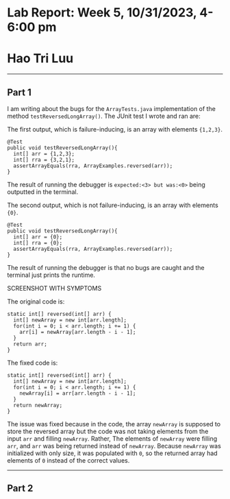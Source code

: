 # Lab Report: Week 5, 10/31/2023, 4-6:00 pm
# Hao Tri Luu

---
## Part 1
I am writing about the bugs for the `ArrayTests.java` implementation of the method `testReversedLongArray()`.
The JUnit test I wrote and ran are:

The first output, which is failure-inducing, is an array with elements `{1,2,3}`.
```
@Test
public void testReversedLongArray(){
  int[] arr = {1,2,3};
  int[] rra = {3,2,1};
  assertArrayEquals(rra, ArrayExamples.reversed(arr));
}
```
The result of running the debugger is `expected:<3> but was:<0>` being outputted in the terminal.

The second output, which is not failure-inducing, is an array with elements `{0}`.
```
@Test
public void testReversedLongArray(){
  int[] arr = {0};
  int[] rra = {0};
  assertArrayEquals(rra, ArrayExamples.reversed(arr));
}
```
The result of running the debugger is that no bugs are caught and the terminal just prints the runtime.

SCREENSHOT WITH SYMPTOMS

The original code is:
```
static int[] reversed(int[] arr) {
  int[] newArray = new int[arr.length];
  for(int i = 0; i < arr.length; i += 1) {
    arr[i] = newArray[arr.length - i - 1];
  }
  return arr;
}
```

The fixed code is:
```
static int[] reversed(int[] arr) {
  int[] newArray = new int[arr.length];
  for(int i = 0; i < arr.length; i += 1) {
    newArray[i] = arr[arr.length - i - 1];
  }
  return newArray;
}
```
The issue was fixed because in the code, the array `newArray` is supposed to store the reversed array but the code was not taking elements from the input `arr` and filling `newArray`. Rather, The elements of `newArray` were filling `arr`, and `arr` was being returned instead of `newArray`. Because `newArray` was initialized with only size, it was populated with `0`, so the returned array had elements of `0` instead of the correct values.

---
## Part 2
